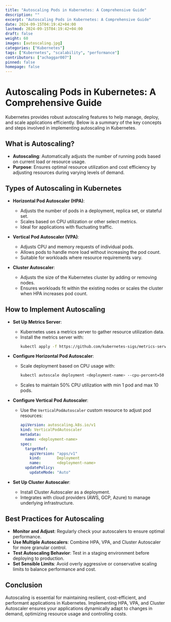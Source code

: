```yaml
---
title: "Autoscaling Pods in Kubernetes: A Comprehensive Guide"
description: ""
excerpt: "Autoscaling Pods in Kubernetes: A Comprehensive Guide"
date: 2024-09-15T04:19:42+04:00
lastmod: 2024-09-15T04:19:42+04:00
draft: false
weight: 60
images: [autoscaling.jpg]
categories: ["Kubernetes"]
tags: ["Kubernetes", "scalability", "performance"]
contributors: ["achaggar007"]
pinned: false
homepage: false
---
```


# Autoscaling Pods in Kubernetes: A Comprehensive Guide

Kubernetes provides robust autoscaling features to help manage, deploy, and scale applications efficiently. Below is a summary of the key concepts and steps involved in implementing autoscaling in Kubernetes.

## What is Autoscaling?

- **Autoscaling**: Automatically adjusts the number of running pods based on current load or resource usage.
- **Purpose**: Ensures optimal resource utilization and cost efficiency by adjusting resources during varying levels of demand.

## Types of Autoscaling in Kubernetes

- **Horizontal Pod Autoscaler (HPA)**:
  - Adjusts the number of pods in a deployment, replica set, or stateful set.
  - Scales based on CPU utilization or other select metrics.
  - Ideal for applications with fluctuating traffic.

- **Vertical Pod Autoscaler (VPA)**:
  - Adjusts CPU and memory requests of individual pods.
  - Allows pods to handle more load without increasing the pod count.
  - Suitable for workloads where resource requirements vary.

- **Cluster Autoscaler**:
  - Adjusts the size of the Kubernetes cluster by adding or removing nodes.
  - Ensures workloads fit within the existing nodes or scales the cluster when HPA increases pod count.

## How to Implement Autoscaling

- **Set Up Metrics Server**:
  - Kubernetes uses a metrics server to gather resource utilization data.
  - Install the metrics server with:
    ```bash
    kubectl apply -f https://github.com/kubernetes-sigs/metrics-server/releases/latest/download/components.yaml
    ```

- **Configure Horizontal Pod Autoscaler**:
  - Scale deployment based on CPU usage with:
    ```bash
    kubectl autoscale deployment <deployment-name> --cpu-percent=50 --min=1 --max=10
    ```
  - Scales to maintain 50% CPU utilization with min 1 pod and max 10 pods.

- **Configure Vertical Pod Autoscaler**:
  - Use the `VerticalPodAutoscaler` custom resource to adjust pod resources:
    ```yaml
    apiVersion: autoscaling.k8s.io/v1
    kind: VerticalPodAutoscaler
    metadata:
      name: <deployment-name>
    spec:
      targetRef:
        apiVersion: "apps/v1"
        kind:       Deployment
        name:       <deployment-name>
      updatePolicy:
        updateMode: "Auto"
    ```

- **Set Up Cluster Autoscaler**:
  - Install Cluster Autoscaler as a deployment.
  - Integrates with cloud providers (AWS, GCP, Azure) to manage underlying infrastructure.

## Best Practices for Autoscaling

- **Monitor and Adjust**: Regularly check your autoscalers to ensure optimal performance.
- **Use Multiple Autoscalers**: Combine HPA, VPA, and Cluster Autoscaler for more granular control.
- **Test Autoscaling Behavior**: Test in a staging environment before deploying to production.
- **Set Sensible Limits**: Avoid overly aggressive or conservative scaling limits to balance performance and cost.

## Conclusion

Autoscaling is essential for maintaining resilient, cost-efficient, and performant applications in Kubernetes. Implementing HPA, VPA, and Cluster Autoscaler ensures your applications dynamically adapt to changes in demand, optimizing resource usage and controlling costs.
